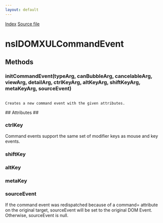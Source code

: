 ```yaml
---
layout: default
---
```

<div id='links'><a href="../index.html">Index</a>
<a href="http://dxr.mozilla.org/mozilla-central/source/dom/interfaces/xul/nsIDOMXULCommandEvent.idl">Source file</a>
</div>

# nsIDOMXULCommandEvent #

## Methods ##

### initCommandEvent(typeArg, canBubbleArg, cancelableArg, viewArg, detailArg, ctrlKeyArg, altKeyArg, shiftKeyArg, metaKeyArg, sourceEvent) ###
<code>  
Creates a new command event with the given attributes.  
  
</code>
## Attributes ##

### ctrlKey ###
  
Command events support the same set of modifier keys as mouse and key  
events.  
  

### shiftKey ###

### altKey ###

### metaKey ###

### sourceEvent ###
  
If the command event was redispatched because of a command= attribute  
on the original target, sourceEvent will be set to the original DOM Event.  
Otherwise, sourceEvent is null.  
  
